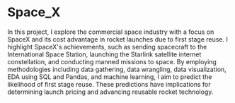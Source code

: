 # Space_X

In this project, I explore the commercial space industry with a focus on SpaceX and its cost advantage in rocket launches due to first stage reuse. I highlight SpaceX's achievements, such as sending spacecraft to the International Space Station, launching the Starlink satellite internet constellation, and conducting manned missions to space. By employing methodologies including data gathering, data wrangling, data visualization, EDA using SQL and Pandas, and machine learning, I aim to predict the likelihood of first stage reuse. These predictions have implications for determining launch pricing and advancing reusable rocket technology.​
